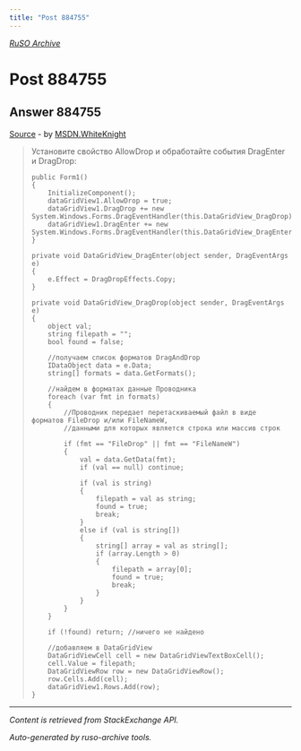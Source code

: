 ```yaml
---
title: "Post 884755"
---
```

<p><i><a href="https://github.com/MSDN-WhiteKnight/ruso-archive/">RuSO Archive</a></i></p>
<h1>Post 884755</h1>
<h2>Answer 884755</h2>
<p><a href="https://ru.stackoverflow.com/a/884755/">Source</a> - by <a href="https://ru.stackoverflow.com/users/240512/msdn-whiteknight">MSDN.WhiteKnight</a></p>
<blockquote>
<p>Установите свойство AllowDrop и обработайте события DragEnter и DragDrop:</p>

<pre><code>public Form1()
{
    InitializeComponent();
    dataGridView1.AllowDrop = true;
    dataGridView1.DragDrop += new System.Windows.Forms.DragEventHandler(this.DataGridView_DragDrop);
    dataGridView1.DragEnter += new System.Windows.Forms.DragEventHandler(this.DataGridView_DragEnter);
}

private void DataGridView_DragEnter(object sender, DragEventArgs e)
{
    e.Effect = DragDropEffects.Copy;
}

private void DataGridView_DragDrop(object sender, DragEventArgs e)
{
    object val;
    string filepath = "";
    bool found = false;

    //получаем список форматов DragAndDrop
    IDataObject data = e.Data;
    string[] formats = data.GetFormats();            

    //найдем в форматах данные Проводника
    foreach (var fmt in formats)
    {
        //Проводник передает перетаскиваемый файл в виде форматов FileDrop и/или FileNameW,
        //данными для которых является строка или массив строк

        if (fmt == "FileDrop" || fmt == "FileNameW")
        {
            val = data.GetData(fmt);
            if (val == null) continue;

            if (val is string)
            {
                filepath = val as string;
                found = true;
                break;
            }
            else if (val is string[])
            {
                string[] array = val as string[];
                if (array.Length &gt; 0)
                {
                    filepath = array[0];
                    found = true;
                    break;
                }
            }
        }
    }

    if (!found) return; //ничего не найдено

    //добавляем в DataGridView
    DataGridViewCell cell = new DataGridViewTextBoxCell();
    cell.Value = filepath;
    DataGridViewRow row = new DataGridViewRow();
    row.Cells.Add(cell);
    dataGridView1.Rows.Add(row);
}
</code></pre>

</blockquote>
<hr/>
<p><i>Content is retrieved from StackExchange API. </i></p>
<p><i>Auto-generated by ruso-archive tools. </i></p>
